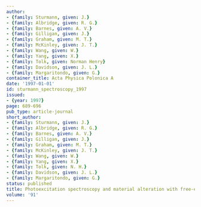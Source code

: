 ```yaml
---
author:
- {family: Sturmann, given: J.}
- {family: Albridge, given: R. G.}
- {family: Barnes, given: A. V.}
- {family: Gilligan, given: J.}
- {family: Graham, given: M. T.}
- {family: McKinley, given: J. T.}
- {family: Wang, given: W.}
- {family: Yang, given: X.}
- {family: Tolk, given: Norman Henry}
- {family: Davidson, given: J. L.}
- {family: Margaritondo, given: G.}
container_title: Acta Physica Polonica A
date: '1997-01-01'
id: sturmann_spectroscopy_1997
issued:
- {year: 1997}
page: 689-696
pub_type: article-journal
short_author:
- {family: Sturmann, given: J.}
- {family: Albridge, given: R. G.}
- {family: Barnes, given: A. V.}
- {family: Gilligan, given: J.}
- {family: Graham, given: M. T.}
- {family: McKinley, given: J. T.}
- {family: Wang, given: W.}
- {family: Yang, given: X.}
- {family: Tolk, given: N. H.}
- {family: Davidson, given: J. L.}
- {family: Margaritondo, given: G.}
status: published
title: Photoexcitation spectroscopy and material alteration with free-electron laser
volume: '91'
---
```

